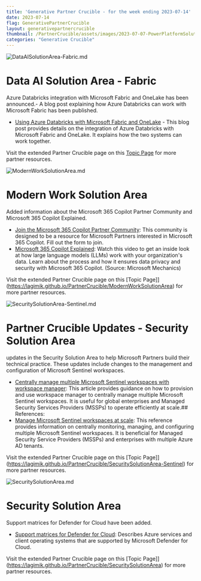 ```yaml
---
title: 'Generative Partner Crucible - for the week ending 2023-07-14'
date: 2023-07-14
flag: GenerativePartnerCrucible
layout: generativepartnercrucible
thumbnail: /PartnerCrucible/assets/images/2023-07-07-PowerPlatformSolutionArea.md-image.png
categories: "Generative Crucible"
---
```

![ DataAISolutionArea-Fabric.md ]( /PartnerCrucible/assets/images/2023-07-14-DataAISolutionArea-Fabric.md-image.png )

# Data AI Solution Area - Fabric

Azure Databricks integration with Microsoft Fabric and OneLake has been announced.- A blog post explaining how Azure Databricks can work with Microsoft Fabric has been published.

- [Using Azure Databricks with Microsoft Fabric and OneLake](https://blog.fabric.microsoft.com/en-us/blog/using-azure-databricks-with-microsoft-fabric-and-onelake?ft=All%3A) - This blog post provides details on the integration of Azure Databricks with Microsoft Fabric and OneLake. It explains how the two systems can work together.


Visit the extended Partner Crucible page on this [Topic Page](https://lagimik.github.io/PartnerCrucible/DataAISolutionArea-Fabric) for more partner resources.


![ ModernWorkSolutionArea.md ]( /PartnerCrucible/assets/images/2023-07-14-ModernWorkSolutionArea.md-image.png )

# Modern Work Solution Area
Added information about the Microsoft 365 Copilot Partner Community and Microsoft 365 Copilot Explained.
- [Join the Microsoft 365 Copilot Partner Community](https://aka.ms/CopilotPartnerCommunity): This community is designed to be a resource for Microsoft Partners interested in Microsoft 365 Copilot. Fill out the form to join.
- [Microsoft 365 Copilot Explained](https://youtu.be/B2-8wrF9Okc): Watch this video to get an inside look at how large language models (LLMs) work with your organization's data. Learn about the process and how it ensures data privacy and security with Microsoft 365 Copilot. (Source: Microsoft Mechanics)

Visit the extended Partner Crucible page on this [Topic Page]](https://lagimik.github.io/PartnerCrucible/ModernWorkSolutionArea) for more partner resources.

![ SecuritySolutionArea-Sentinel.md ]( /PartnerCrucible/assets/images/2023-07-14-SecuritySolutionArea-Sentinel.md-image.png )
# Partner Crucible Updates - Security Solution Area

updates in the Security Solution Area to help Microsoft Partners build their technical practice. These updates include changes to the management and configuration of Microsoft Sentinel workspaces.

- [Centrally manage multiple Microsoft Sentinel workspaces with workspace manager](https://learn.microsoft.com/en-us/azure/sentinel/workspace-manager): This article provides guidance on how to provision and use workspace manager to centrally manage multiple Microsoft Sentinel workspaces. It is useful for global enterprises and Managed Security Services Providers (MSSPs) to operate efficiently at scale.## References:
- [Manage Microsoft Sentinel workspaces at scale](https://learn.microsoft.com/en-us/azure/lighthouse/how-to/manage-sentinel-workspaces): This reference provides information on centrally monitoring, managing, and configuring multiple Microsoft Sentinel workspaces. It is beneficial for Managed Security Service Providers (MSSPs) and enterprises with multiple Azure AD tenants.

Visit the extended Partner Crucible page on this [Topic Page]](https://lagimik.github.io/PartnerCrucible/SecuritySolutionArea-Sentinel) for more partner resources.

![ SecuritySolutionArea.md ]( /PartnerCrucible/assets/images/2023-07-14-SecuritySolutionArea.md-image.png )

# Security Solution Area
Support matrices for Defender for Cloud have been added.

- [Support matrices for Defender for Cloud](https://learn.microsoft.com/en-us/azure/defender-for-cloud/support-matrix-defender-for-cloud): Describes Azure services and client operating systems that are supported by Microsoft Defender for Cloud.

Visit the extended Partner Crucible page on this [Topic Page]](https://lagimik.github.io/PartnerCrucible/SecuritySolutionArea) for more partner resources.

